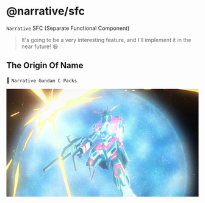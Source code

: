 # @narrative/sfc

`Narrative` SFC (Separate Functional Component)

> It's going to be a very interesting feature, and I'll implement it in the near future! :satisfied:

## The Origin Of Name

🤖 `Narrative Gundam C Packs`

<img src="../../public/images/narrative-gundam-c-pack.jpg" alt="Narrative">
